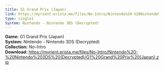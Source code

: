 ```yaml
---
title: G1 Grand Prix (Japan)
link: https://myrient.erista.me/files/No-Intro/Nintendo%20-%20Nintendo%203DS%20(Decrypted)/G1%20Grand%20Prix%20(Japan).zip
type: single1
System: Nintendo - Nintendo 3DS (Decrypted)
---
```

<b>Game:</b> G1 Grand Prix (Japan)<br>
<b>System:</b> Nintendo - Nintendo 3DS (Decrypted)<br>
<b>Collection:</b> No-Intro<br>
<b>Download:</b> https://myrient.erista.me/files/No-Intro/Nintendo%20-%20Nintendo%203DS%20(Decrypted)/G1%20Grand%20Prix%20(Japan).zip
